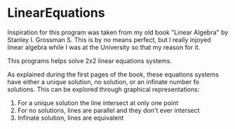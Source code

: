 # LinearEquations

Inspiration for this program was taken from my old book "Linear Algebra" by Stanley I. Grossman S.
This is by no means perfect, but I really injoyed linear algebra while I was at the University so that my reason for it.

This programs helps solve 2x2 linear equations systems.

As explained during the first pages of the book, these equations systems have either a unique solution, no solution, or an infinate number fo solutions.
This can be explored through graphical representations:

1. For a unique solution the line intersect at only one point
2. For no solutions, lines are parallel and they don't ever intersect
3. Infinate solution, lines are equivalent
